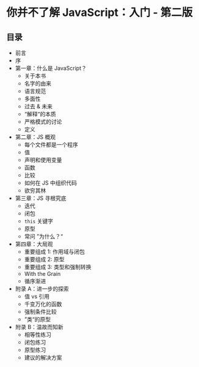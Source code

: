 # 你并不了解 JavaScript：入门 - 第二版

## 目录

-   前言
-   序
-   第一章：什么是 JavaScript？
    -   关于本书
    -   名字的由来
    -   语言规范
    -   多面性
    -   过去 & 未来
    -   “解释“的本质
    -   严格模式的讨论
    -   定义
-   第二章：JS 概观
    -   每个文件都是一个程序
    -   值
    -   声明和使用变量
    -   函数
    -   比较
    -   如何在 JS 中组织代码
    -   欲穷其林
-   第三章：JS 寻根究底
    -   迭代
    -   闭包
    -   `this` 关键字
    -   原型
    -   常问 ”为什么？“
-   第四章：大局观
    -   重要组成 1: 作用域与闭包
    -   重要组成 2: 原型
    -   重要组成 3: 类型和强制转换
    -   With the Grain
    -   循序渐进
-   附录 A：进一步的探索
    -   值 vs 引用
    -   千变万化的函数
    -   强制条件比较
    -   ”类“的原型
-   附录 B：温故而知新
    -   相等性练习
    -   闭包练习
    -   原型练习
    -   建议的解决方案
